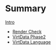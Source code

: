 # Summary
[Intro](intro/intro.md)
- [Render Check](rendercheck/typography.md)
- [VirtData Phase2](phase2.md)
- [VirtData Language](language.md) 

